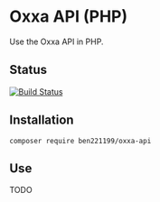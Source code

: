 # Oxxa API (PHP)

Use the Oxxa API in PHP.

## Status

[![Build Status](https://travis-ci.com/ben221199/oxxa-api.svg?branch=master)](https://travis-ci.com/ben221199/oxxa-api)

## Installation

`composer require ben221199/oxxa-api`

## Use

TODO